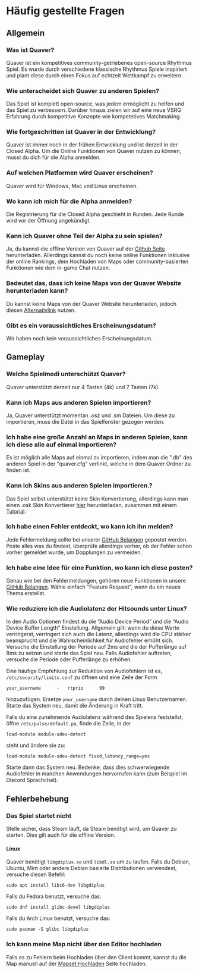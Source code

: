 # Häufig gestellte Fragen

## Allgemein

### Was ist Quaver?

Quaver ist ein kompetitives community-getriebenes open-source Rhythmus Spiel. Es wurde durch verschiedene klassische Rhythmus Spiele inspiriert und plant diese durch einen Fokus auf echtzeit Wettkampf zu erweitern.

### Wie unterscheidet sich Quaver zu anderen Spielen?

Das Spiel ist komplett open-source, was jedem ermöglicht zu helfen und das Spiel zu verbessern. Darüber hinaus zielen wir auf eine neue VSRG Erfahrung durch kompetitive Konzepte wie kompetetives Matchmaking.

### Wie fortgeschritten ist Quaver in der Entwicklung?

Quaver ist immer noch in der frühen Entwicklung und ist derzeit in der Closed Alpha. Um die Online Funktionen von Quaver nutzen zu können, musst du dich für die Alpha anmelden.

### Auf welchen Platformen wird Quaver erscheinen?

Quaver wird für Windows, Mac und Linux erscheinen.

### Wo kann ich mich für die Alpha anmelden?

Die Registrierung für die Closed Alpha geschieht in Runden. Jede Runde wird vor der Öffnung angekündigt.

### Kann ich Quaver ohne Teil der Alpha zu sein spielen?

Ja, du kannst die offline Version von Quaver auf der [Github Seite](https://github.com/Quaver/Quaver/releases) herunterladen. Allerdings kannst du noch keine online Funktionen inklusive der online Rankings, dem Hochladen von Maps oder community-basierten Funktionen wie dem in-game Chat nutzen.

### Bedeutet das, dass ich keine Maps von der Quaver Website herunterladen kann?

Du kannst keine Maps von der Quaver Website herunterladen, jedoch diesen [Alternativlink](https://rhythmgamers.net/pack/) nutzen.

### Gibt es ein voraussichtliches Erscheinungsdatum?

Wir haben noch kein voraussichtliches Erscheinungsdatum.

## Gameplay

### Welche Spielmodi unterschützt Quaver?

Quaver unterstützt derzeit nur 4 Tasten (4k) und 7 Tasten (7k).

### Kann ich Maps aus anderen Spielen importieren?

Ja, Quaver unterstützt momentan .osz und .sm Dateien. Um diese zu importieren, muss die Datei in das Spielfenster gezogen werden.

### Ich habe eine große Anzahl an Maps in anderen Spielen, kann ich diese alle auf einmal importieren?

Es ist möglich alle Maps auf einmal zu importieren, indem man die ".db" des anderen Spiel in der "quaver.cfg" verlinkt, welche in dem Quaver Ordner zu finden ist.

### Kann ich Skins aus anderen Spielen importieren.?

Das Spiel selbst unterstützt keine Skin Konvertierung, allerdings kann man einen .osk Skin Konvertierer [hier](https://rhythmgamers.net/QBC/) herunterladen, zusammen mit einem [Tutorial](https://www.youtube.com/watch?v=pWeLbx48NVI).

### Ich habe einen Fehler entdeckt, wo kann ich ihn melden?

Jede Fehlermeldung sollte bei unserer [GitHub Belangen](https://github.com/Quaver/Quaver/issues) gepostet werden. Poste alles was du findest, überprüfe allerdings vorher, ob der Fehler schon vorher gemeldet wurde, um Dopplungen zu vermeiden.

### Ich habe eine Idee für eine Funktion, wo kann ich diese posten?

Genau wie bei den Fehlermeldungen, gehören neue Funktionen in unsere [GitHub Belangen](https://github.com/Quaver/Quaver/issues). Wähle einfach "Feature Request", wenn du ein neues Thema erstellst.

### Wie reduziere ich die Audiolatenz der Hitsounds unter Linux?

In den Audio Optionen findest du die “Audio Device Period” und die “Audio Device Buffer Length” Einstellung. Allgemein gilt: wenn du diese Werte verringerst, verringert sich auch die Latenz, allerdings wird die CPU stärker beansprucht und die Wahrscheinlichkeit für Audiofehler erhöht sich. Versuche die Einstellung der Periode auf 2ms und die der Pufferlänge auf 8ms zu setzen und starte das Spiel neu. Falls Audiofehler auftreten, versuche die Periode oder Pufferlänge zu erhöhen.

Eine häufige Empfehlung zur Reduktion von Audiofehlern ist es, `/etc/security/limits.conf` zu öffnen und eine Zeile der Form
```
your_username      -   rtprio      99
```
hinzuzufügen. Ersetze `your_username` durch deinen Linux Benutzernamen. Starte das System neu, damit die Änderung in Kraft tritt.

Falls du eine zunehmende Audiolatenz während des Spielens feststellst, öffne `/etc/pulse/default.pa`, finde die Zeile, in der
```
load-module module-udev-detect
```
steht und ändere sie zu:
```
load-module module-udev-detect fixed_latency_range=yes
```
Starte dann das System neu. Bedenke, dass dies schwerwiegende Audiofehler in manchen Anwendungen hervorrufen kann (zum Beispiel im Discord Sprachchat).

## Fehlerbehebung

### Das Spiel startet nicht

Stelle sicher, dass Steam läuft, da Steam benötigt wird, um Quaver zu starten. Dies gilt auch für die offline Version.

#### Linux

Quaver benötigt `libgdiplus.so` und `libdl.so` um zu laufen. Falls du Debian, Ubuntu, Mint oder andere Debian basierte Distributionen verwendest, versuche diesen Befehl:
```shell
sudo apt install libc6-dev libgdiplus
```
Falls du Fedora benutzt, versuche das:
```shell
sudo dnf install glibc-devel libgdiplus
```
Falls du Arch Linux benutzt, versuche das:
```shell
sudo pacman -S glibc libgdiplus
```

### Ich kann meine Map nicht über den Editor hochladen

Falls es zu Fehlern beim Hochladen über den Client kommt, kannst du die Map manuell auf der [Mapset Hochladen](https://quavergame.com/upload/mapset/) Seite hochladen.
